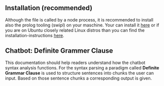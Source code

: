 ## Installation (recommended)

Although the file is called by a node process, it is recommended to install also the prolog tooling (swipl) on your maschine. Your can install it [here](https://www.swi-prolog.org/download/stable) or if you are on Ubuntu closely related Linux distros than you can find the installation-instructions [here](https://www.swi-prolog.org/build/PPA.html).

## Chatbot: Definite Grammer Clause

This documentation should help readers understand how the chatbot syntax analysis functions. For the syntax parsing a paradigm called **Definite Grammar Clause** is used to structure sentences into chunks the user can input. Based on those sentence chunks a corresponding output is given.
